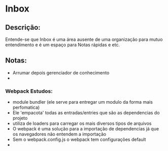 # Inbox

## Descrição:
Entende-se que Inbox é uma área ausente de uma organização para mutuo entendimento e é um espaço para Notas rápidas e etc.

## Notas:

- Arrumar depois gerenciador de conhecimento
- 

### Webpack Estudos:

- module bundler (ele serve para entregar um modulo da forma mais perfomatica)
- Ele 'empacota' todas as entradas/entries que são as dependencias do projeto
- utiliza de loaders para carregar os mais diversos tipos de arquivos
- O webpack é uma solução para a importação de dependencias já que os navegadores não entendem a importação
- Sem o webpack.config.js o webpack tem configurações default
- 
